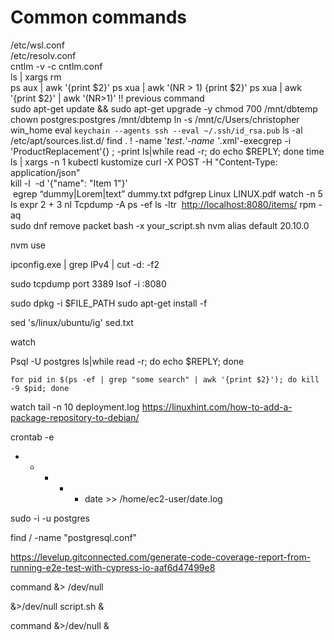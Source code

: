# Common commands

/etc/wsl.conf  
/etc/resolv.conf  
cntlm -v -c cntlm.conf  
ls | xargs rm  
ps aux | awk '{print $2}'
ps xua | awk '(NR > 1) {print $2}'
ps xua | awk '{print $2}' | awk '(NR>1)'
!! previous command  
sudo apt-get update && sudo apt-get upgrade -y
chmod 700 /mnt/dbtemp
chown postgres:postgres /mnt/dbtemp
ln -s /mnt/c/Users/christopher win_home
eval `keychain --agents ssh --eval ~/.ssh/id_rsa.pub`
ls -al /etc/apt/sources.list.d/
find . ! -name '*test*.*'-name '*.xml'-execgrep -i 'ProductReplacement'{} \; -print
ls|while read -r; do echo $REPLY; done
time
ls | xargs -n 1 kubectl kustomize
curl -X POST -H "Content-Type: application/json" \
kill -l
 -d '{"name": "Item 1"}' \
 egrep “dummy|Lorem|text” dummy.txt
pdfgrep Linux LINUX.pdf
watch -n 5 ls
expr 2 + 3
nl
Tcpdump -A
ps -ef
ls -ltr
 [http://localhost:8080/items/](http://localhost:8080/items/)
rpm -aq  
sudo dnf remove packet
bash -x your_script.sh
nvm alias default 20.10.0

nvm use

ipconfig.exe | grep IPv4 | cut -d: -f2

sudo tcpdump port 3389
lsof -i :8080

sudo dpkg -i $FILE_PATH
sudo apt-get install -f

sed 's/linux/ubuntu/ig' sed.txt

watch 

Psql -U postgres
ls|while read -r; do echo $REPLY; done
```
for pid in $(ps -ef | grep "some search" | awk '{print $2}'); do kill -9 $pid; done
```

watch tail -n 10 deployment.log
https://linuxhint.com/how-to-add-a-package-repository-to-debian/

crontab -e  
* * * * * date >> /home/ec2-user/date.log

sudo -i -u postgres


find / -name "postgresql.conf"



https://levelup.gitconnected.com/generate-code-coverage-report-from-running-e2e-test-with-cypress-io-aaf6d47499e8

command &> /dev/null

&>/dev/null script.sh &

command &>/dev/null &